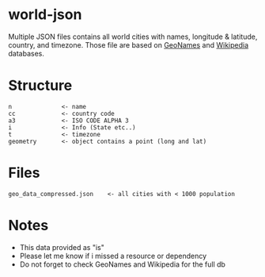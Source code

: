 # world-json
Multiple JSON files contains all world cities with names, longitude & latitude, country, and timezone. Those file are based on [GeoNames](https://www.geonames.org/) and [Wikipedia](https://www.wikipedia.org/) databases.

# Structure
```ssh
n              <- name
cc             <- country code
a3             <- ISO CODE ALPHA 3
i              <- Info (State etc..)
t              <- timezone
geometry       <- object contains a point (long and lat)
```
# Files
```
geo_data_compressed.json    <- all cities with < 1000 population
```

# Notes
- This data provided as "is"
- Please let me know if i missed a resource or dependency
- Do not forget to check GeoNames and Wikipedia for the full db
